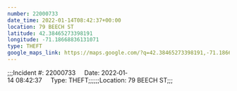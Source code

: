 ```yaml
---
number: 22000733
date_time: 2022-01-14T08:42:37+00:00
location: 79 BEECH ST
latitude: 42.38465273398191
longitude: -71.18668836131071
type: THEFT
google_maps_link: https://maps.google.com/?q=42.38465273398191,-71.18668836131071
---
```


;;;Incident #: 22000733     Date: 2022‐01‐14 08:42:37     Type: THEFT;;;;;;Location: 79 BEECH ST;;;
